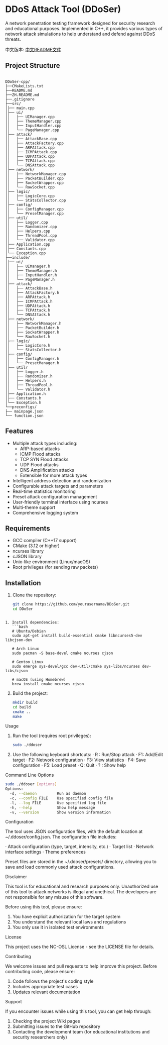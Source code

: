 # DDoS Attack Tool (DDoSer)

A network penetration testing framework designed for security research and educational purposes. Implemented in C++, it provides various types of network attack simulations to help understand and defend against DDoS threats.

中文版本: [中文README文件](ZH.README.md)

## Project Structure
```

DDoSer-cpp/
├──CMakeLists.txt
├──README.md
├──ZH.README.md
├──.gitignore
├──src/
│├── main.cpp
│├── ui/
││   ├── UIManager.cpp
││   ├── ThemeManager.cpp
││   ├── InputHandler.cpp
││   └── PageManager.cpp
│├── attack/
││   ├── AttackBase.cpp
││   ├── AttackFactory.cpp
││   ├── ARPAttack.cpp
││   ├── ICMPAttack.cpp
││   ├── UDPAttack.cpp
││   ├── TCPAttack.cpp
││   └── DNSAttack.cpp
│├── network/
││   ├── NetworkManager.cpp
││   ├── PacketBuilder.cpp
││   ├── SocketWrapper.cpp
││   └── RawSocket.cpp
│├── logic/
││   ├── LogicCore.cpp
││   └── StatsCollector.cpp
│├── config/
││   ├── ConfigManager.cpp
││   └── PresetManager.cpp
│├── util/
││   ├── Logger.cpp
││   ├── Randomizer.cpp
││   ├── Helpers.cpp
││   ├── ThreadPool.cpp
││   └── Validator.cpp
│├── Application.cpp
│├── Constants.cpp
│└── Exception.cpp
├──include/
│├── ui/
││   ├── UIManager.h
││   ├── ThemeManager.h
││   ├── InputHandler.h
││   └── PageManager.h
│├── attack/
││   ├── AttackBase.h
││   ├── AttackFactory.h
││   ├── ARPAttack.h
││   ├── ICMPAttack.h
││   ├── UDPAttack.h
││   ├── TCPAttack.h
││   └── DNSAttack.h
│├── network/
││   ├── NetworkManager.h
││   ├── PacketBuilder.h
││   ├── SocketWrapper.h
││   └── RawSocket.h
│├── logic/
││   ├── LogicCore.h
││   └── StatsCollector.h
│├── config/
││   ├── ConfigManager.h
││   └── PresetManager.h
│├── util/
││   ├── Logger.h
││   ├── Randomizer.h
││   ├── Helpers.h
││   ├── ThreadPool.h
││   └── Validator.h
│├── Application.h
│├── Constants.h
│└── Exception.h
└──preconfigs/
├── mainpage.json
└── function.json

```

## Features

- Multiple attack types including:
  - ARP-based attacks
  - ICMP Flood attacks
  - TCP SYN Flood attacks
  - UDP Flood attacks
  - DNS Amplification attacks
  - Extensible for more attack types
- Intelligent address detection and randomization
- Configurable attack targets and parameters
- Real-time statistics monitoring
- Preset attack configuration management
- User-friendly terminal interface using ncurses
- Multi-theme support
- Comprehensive logging system

## Requirements

- GCC compiler (C++17 support)
- CMake (3.12 or higher)
- ncurses library
- cJSON library
- Unix-like environment (Linux/macOS)
- Root privileges (for sending raw packets)

## Installation

1. Clone the repository:
   ```bash
   git clone https://github.com/yourusername/DDoSer.git
   cd DDoSer
```

1. Install dependencies:
   ```bash
   # Ubuntu/Debian
   sudo apt-get install build-essential cmake libncurses5-dev libcjson-dev
   
   # Arch Linux
   sudo pacman -S base-devel cmake ncurses cjson
   
   # Gentoo Linux
   sudo emerge sys-devel/gcc dev-util/cmake sys-libs/ncurses dev-libs/cjson
   
   # macOS (using Homebrew)
   brew install cmake ncurses cjson
   ```
2. Build the project:
   ```bash
   mkdir build
   cd build
   cmake ..
   make
   ```

Usage

1. Run the tool (requires root privileges):
   ```bash
   sudo ./ddoser
   ```
2. Use the following keyboard shortcuts:
   · R : Run/Stop attack
   · F1: Add/Edit target
   · F2: Network configuration
   · F3: View statistics
   · F4: Save configuration
   · F5: Load preset
   · Q: Quit
   · ? : Show help

Command Line Options

```bash
sudo ./ddoser [options]
Options:
  -d, --daemon         Run as daemon
  -c, --config FILE    Use specified config file
  -l, --log FILE       Use specified log file
  -h, --help           Show help message
  -v, --version        Show version information
```

Configuration

The tool uses JSON configuration files, with the default location at ~/.ddoser/config.json. The configuration file includes:

· Attack configuration (type, target, intensity, etc.)
· Target list
· Network interface settings
· Theme preferences

Preset files are stored in the ~/.ddoser/presets/ directory, allowing you to save and load commonly used attack configurations.

Disclaimer

This tool is for educational and research purposes only. Unauthorized use of this tool to attack networks is illegal and unethical. The developers are not responsible for any misuse of this software.

Before using this tool, please ensure:

1. You have explicit authorization for the target system
2. You understand the relevant local laws and regulations
3. You only use it in isolated test environments

License

This project uses the NC-OSL License - see the LICENSE file for details.

Contributing

We welcome issues and pull requests to help improve this project. Before contributing code, please ensure:

1. Code follows the project's coding style
2. Includes appropriate test cases
3. Updates relevant documentation

Support

If you encounter issues while using this tool, you can get help through:

1. Checking the project Wiki pages
2. Submitting issues to the GitHub repository
3. Contacting the development team (for educational institutions and security researchers only)